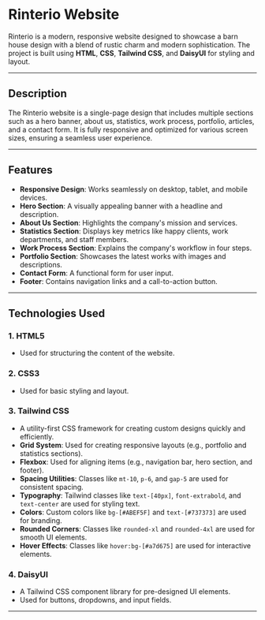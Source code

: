 # Rinterio Website

Rinterio is a modern, responsive website designed to showcase a barn house design with a blend of rustic charm and modern sophistication. The project is built using **HTML**, **CSS**, **Tailwind CSS**, and **DaisyUI** for styling and layout.

---

## Description

The Rinterio website is a single-page design that includes multiple sections such as a hero banner, about us, statistics, work process, portfolio, articles, and a contact form. It is fully responsive and optimized for various screen sizes, ensuring a seamless user experience.

---

## Features

- **Responsive Design**: Works seamlessly on desktop, tablet, and mobile devices.
- **Hero Section**: A visually appealing banner with a headline and description.
- **About Us Section**: Highlights the company's mission and services.
- **Statistics Section**: Displays key metrics like happy clients, work departments, and staff members.
- **Work Process Section**: Explains the company's workflow in four steps.
- **Portfolio Section**: Showcases the latest works with images and descriptions.
- **Contact Form**: A functional form for user input.
- **Footer**: Contains navigation links and a call-to-action button.

---

## Technologies Used

### 1. **HTML5**
   - Used for structuring the content of the website.

### 2. **CSS3**
   - Used for basic styling and layout.

### 3. **Tailwind CSS**
   - A utility-first CSS framework for creating custom designs quickly and efficiently.
   - **Grid System**: Used for creating responsive layouts (e.g., portfolio and statistics sections).
   - **Flexbox**: Used for aligning items (e.g., navigation bar, hero section, and footer).
   - **Spacing Utilities**: Classes like `mt-10`, `p-6`, and `gap-5` are used for consistent spacing.
   - **Typography**: Tailwind classes like `text-[40px]`, `font-extrabold`, and `text-center` are used for styling text.
   - **Colors**: Custom colors like `bg-[#ABEF5F]` and `text-[#737373]` are used for branding.
   - **Rounded Corners**: Classes like `rounded-xl` and `rounded-4xl` are used for smooth UI elements.
   - **Hover Effects**: Classes like `hover:bg-[#a7d675]` are used for interactive elements.

### 4. **DaisyUI**
   - A Tailwind CSS component library for pre-designed UI elements.
   - Used for buttons, dropdowns, and input fields.

---
